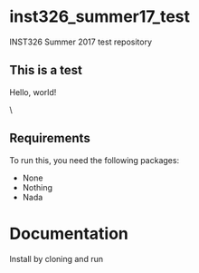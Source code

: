 # inst326_summer17_test
INST326 Summer 2017 test repository



## This is a test

Hello, world!

\
## Requirements

To run this, you need the following packages:

- None
- Nothing
- Nada

# Documentation

Install by cloning and run

